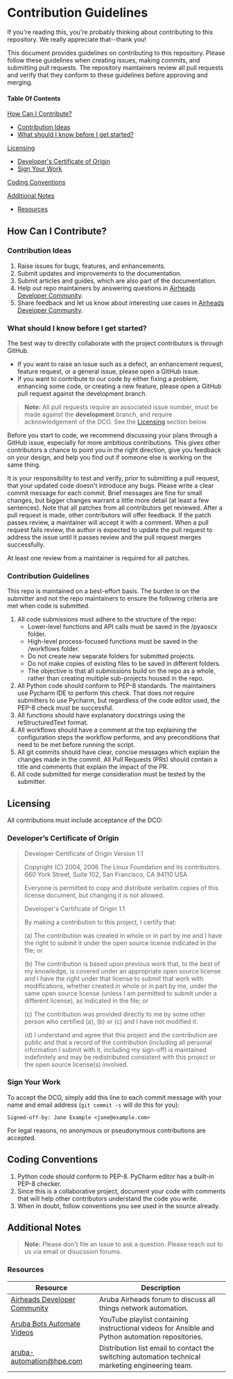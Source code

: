 # Contribution Guidelines

If you're reading this, you're probably thinking about contributing to this repository. We really appreciate that--thank you!

This document provides guidelines on contributing to this repository. Please follow these guidelines when creating issues, making commits, and submitting pull requests. The repository maintainers review all pull requests and verify that they conform to these guidelines before approving and merging.

#### Table Of Contents
[How Can I Contribute?](#how-can-i-contribute)
  * [Contribution Ideas](#contribution-ideas)
  * [What should I know before I get started?](#what-should-i-know-before-i-get-started)

[Licensing](#licensing)
  * [Developer's Certificate of Origin](#developers-certificate-of-origin)
  * [Sign Your Work](#sign-your-work)

[Coding Conventions](#coding-conventions)

[Additional Notes](#additional-notes)
  * [Resources](#resources)

## How Can I Contribute?

### Contribution Ideas

1. Raise issues for bugs, features, and enhancements.
1. Submit updates and improvements to the documentation.
1. Submit articles and guides, which are also part of the documentation.
1. Help out repo maintainers by answering questions in [Airheads Developer Community][airheads-link].
1. Share feedback and let us know about interesting use cases in [Airheads Developer Community][airheads-link].

### What should I know before I get started?

The best way to directly collaborate with the project contributors is through GitHub.

* If you want to raise an issue such as a defect, an enhancement request, feature request, or a general issue, please open a GitHub issue.
* If you want to contribute to our code by either fixing a problem, enhancing some code, or creating a new feature, please open a GitHub pull request against the development branch.
> **Note:** All pull requests require an associated issue number, must be made against the **development** branch, and require acknowledgement of the DCO. See the [Licensing](#licensing) section below.

Before you start to code, we recommend discussing your plans through a GitHub issue, especially for more ambitious contributions. This gives other contributors a chance to point you in the right direction, give you feedback on your design, and help you find out if someone else is working on the same thing.

It is your responsibility to test and verify, prior to submitting a pull request, that your updated code doesn't introduce any bugs. Please write a clear commit message for each commit. Brief messages are fine for small changes, but bigger changes warrant a little more detail (at least a few sentences).
Note that all patches from all contributors get reviewed.
After a pull request is made, other contributors will offer feedback. If the patch passes review, a maintainer will accept it with a comment.
When a pull request fails review, the author is expected to update the pull request to address the issue until it passes review and the pull request merges successfully.

At least one review from a maintainer is required for all patches.

### Contribution Guidelines
This repo is maintained on a best-effort basis. The burden is on the submitter and not the repo maintainers to ensure the following criteria are met when code is submitted.
1. All code submissions must adhere to the structure of the repo:
    * Lower-level functions and API calls must be saved in the /pyaoscx folder.
    * High-level process-focused functions must be saved in the /workflows folder.
    * Do not create new separate folders for submitted projects.
    * Do not make copies of existing files to be saved in different folders.
    * The objective is that all submissions build on the repo as a whole, rather than creating multiple sub-projects housed in the repo.
2. All Python code should conform to PEP-8 standards. The maintainers use Pycharm IDE to perform this check. That does not require submitters to use Pycharm, but regardless of the code editor used, the PEP-8 check must be successful.
3. All functions should have explanatory docstrings using the reStructuredText format.
4. All workflows should have a comment at the top explaining the configuration steps the workflow performs, and any preconditions that need to be met before running the script.
5. All git commits should have clear, concise messages which explain the changes made in the commit. All Pull Requests (PRs) should contain a title and comments that explain the impact of the PR.
6. All code submitted for merge consideration must be tested by the submitter. 

## Licensing

All contributions must include acceptance of the DCO:

### Developer’s Certificate of Origin

> Developer Certificate of Origin Version 1.1
>
> Copyright (C) 2004, 2006 The Linux Foundation and its contributors. 660
> York Street, Suite 102, San Francisco, CA 94110 USA
>
> Everyone is permitted to copy and distribute verbatim copies of this
> license document, but changing it is not allowed.
>
> Developer's Certificate of Origin 1.1
>
> By making a contribution to this project, I certify that:
>
> \(a) The contribution was created in whole or in part by me and I have
> the right to submit it under the open source license indicated in the
> file; or
>
> \(b) The contribution is based upon previous work that, to the best of my
> knowledge, is covered under an appropriate open source license and I
> have the right under that license to submit that work with
> modifications, whether created in whole or in part by me, under the same
> open source license (unless I am permitted to submit under a different
> license), as indicated in the file; or
>
> \(c) The contribution was provided directly to me by some other person
> who certified (a), (b) or (c) and I have not modified it.
>
> \(d) I understand and agree that this project and the contribution are
> public and that a record of the contribution (including all personal
> information I submit with it, including my sign-off) is maintained
> indefinitely and may be redistributed consistent with this project or
> the open source license(s) involved.

### Sign Your Work

To accept the DCO, simply add this line to each commit message with your
name and email address (`git commit -s` will do this for you):

    Signed-off-by: Jane Example <jane@example.com>

For legal reasons, no anonymous or pseudonymous contributions are
accepted.

## Coding Conventions

1. Python code should conform to PEP-8. PyCharm editor has a built-in PEP-8 checker.
1. Since this is a collaborative project, document your code with comments that will help other contributors understand the code you write.
1. When in doubt, follow conventions you see used in the source already.

## Additional Notes

> **Note:** Please don't file an issue to ask a question. Please reach out to us via email or disucssion forums.

### Resources

| Resource | Description |
| --- | --- |
| [Airheads Developer Community][airheads-link] | Aruba Airheads forum to discuss all things network automation. |
| [Aruba Bots Automate Videos][aruba-bots-playlist-link]| YouTube playlist containing instructional videos for Ansible and Python automation repositories. |
| [aruba-automation@hpe.com][email-link] | Distribution list email to contact the switching automation technical marketing engineering team. |


[airheads-link]: https://community.arubanetworks.com/t5/Developer-Community/bd-p/DeveloperCommunity
[aruba-bots-playlist-link]: https://www.youtube.com/playlist?list=PLsYGHuNuBZcYzoh7OIWLTyBJf-ahvE70k
[email-link]: mailto:aruba-automation@hpe.com
